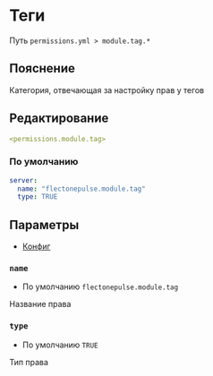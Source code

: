 # Теги
Путь `permissions.yml > module.tag.*`

## Пояснение
Категория, отвечающая за настройку прав у тегов

## Редактирование
```yaml
<permissions.module.tag>
```

### По умолчанию
```yaml
server:
  name: "flectonepulse.module.tag"
  type: TRUE
```

## Параметры

- [Конфиг](/en/config/module/tag/)

### `name`
- По умолчанию `flectonepulse.module.tag`

Название права

### `type`
- По умолчанию `TRUE`

Тип права

<!--@include: @/en/parts/permission.md-->

